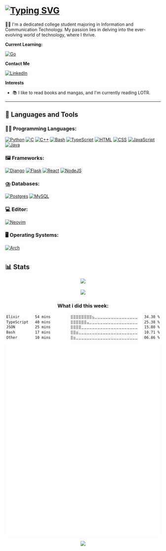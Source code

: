 <h1><a href="https://git.io/typing-svg"><img src="https://readme-typing-svg.demolab.com?font=JetBrains+Mono&size=30&pause=1000&width=435&lines=Hello%2C+There!+%F0%9F%91%8B;This+is+Urvish+Patel+....;Nice+to+meet+you!" alt="Typing SVG" /></a></h1>

👨‍💻 I'm a dedicated college student majoring in Information and Communication Technology. My passion lies in delving into the ever-evolving world of technology, where I thrive.

**Current Learning:**

[![Go](https://img.shields.io/badge/Go-%2300ADD8.svg?&logo=go&logoColor=white)](#)

**Contact Me**

[<img align="auto" alt="LinkedIn" width="30px" src="https://icongr.am/devicon/linkedin-original.svg?size=128&color=currentColor"/>](https://www.linkedin.com/in/urvish-patel-273b5325a/)

**Interests**

- 📚 I like to read books and mangas, and I'm currently reading LOTR.

---

## 🧰 Languages and Tools

### 🧑‍💻 Programming Languages:

[![Python](https://img.shields.io/badge/Python-3776AB?logo=python&logoColor=fff)](#)
[![C](https://img.shields.io/badge/C-00599C?logo=c&logoColor=white)](#)
[![C++](https://img.shields.io/badge/C++-%2300599C.svg?logo=c%2B%2B&logoColor=white)](#)
[![Bash](https://img.shields.io/badge/Bash-4EAA25?logo=gnubash&logoColor=fff)](#)
[![TypeScript](https://img.shields.io/badge/TypeScript-3178C6?logo=typescript&logoColor=fff)](#)
[![HTML](https://img.shields.io/badge/HTML-%23E34F26.svg?logo=html5&logoColor=white)](#)
[![CSS](https://img.shields.io/badge/CSS-1572B6?logo=css3&logoColor=fff)](#)
[![JavaScript](https://img.shields.io/badge/JavaScript-F7DF1E?logo=javascript&logoColor=000)](#)
[![Java](https://img.shields.io/badge/Java-%23ED8B00.svg?logo=openjdk&logoColor=white)](#)

### 🖼️ Frameworks:

[![Django](https://img.shields.io/badge/Django-%23092E20.svg?logo=django&logoColor=white)](#)
[![Flask](https://img.shields.io/badge/Flask-000?logo=flask&logoColor=fff)](#)
[![React](https://img.shields.io/badge/React-%2320232a.svg?logo=react&logoColor=%2361DAFB)](#)
[![NodeJS](https://img.shields.io/badge/Node.js-6DA55F?logo=node.js&logoColor=white)](#)

### ⛈️ Databases:

[![Postgres](https://img.shields.io/badge/Postgres-%23316192.svg?logo=postgresql&logoColor=white)](#)
[![MySQL](https://img.shields.io/badge/MySQL-4479A1?logo=mysql&logoColor=fff)](#)

### 💻 Editor:

[![Neovim](https://img.shields.io/badge/Neovim-57A143?logo=neovim&logoColor=fff)](#)

### 🖥️ Operating Systems:

[![Arch](https://img.shields.io/badge/Arch%20Linux-1793D1?logo=arch-linux&logoColor=fff)](#)

#

## 📊 Stats

<div style="text-align: center;">
  <img src="https://github-readme-stats.vercel.app/api?username=Urvish4503&theme=rose_pine&show_icons=true&rank_icon=github">
  <br><br>
  <img src="https://github-readme-stats.vercel.app/api/top-langs/?username=Urvish4503&theme=rose_pine">

### What i did this week:

<!--START_SECTION:waka-->

```txt
Elixir       54 mins         ⣿⣿⣿⣿⣿⣿⣿⣿⣦⣀⣀⣀⣀⣀⣀⣀⣀⣀⣀⣀⣀⣀⣀⣀⣀   34.30 %
TypeScript   40 mins         ⣿⣿⣿⣿⣿⣿⣤⣀⣀⣀⣀⣀⣀⣀⣀⣀⣀⣀⣀⣀⣀⣀⣀⣀⣀   25.38 %
JSON         25 mins         ⣿⣿⣿⣿⣀⣀⣀⣀⣀⣀⣀⣀⣀⣀⣀⣀⣀⣀⣀⣀⣀⣀⣀⣀⣀   15.80 %
Bash         17 mins         ⣿⣿⣶⣀⣀⣀⣀⣀⣀⣀⣀⣀⣀⣀⣀⣀⣀⣀⣀⣀⣀⣀⣀⣀⣀   10.71 %
Other        10 mins         ⣿⣶⣀⣀⣀⣀⣀⣀⣀⣀⣀⣀⣀⣀⣀⣀⣀⣀⣀⣀⣀⣀⣀⣀⣀   06.86 %
```

<!--END_SECTION:waka-->

[![Metrics](https://raw.githubusercontent.com/Urvish4503/Urvish4503/136e04073d6dc53940317bc467efa663783a40da/github-metrics.svg)](#)

<p align="center"><img src="https://raw.githubusercontent.com/catppuccin/catppuccin/main/assets/footers/gray0_ctp_on_line.svg?sanitize=true" /></p>
